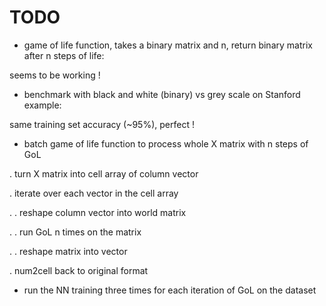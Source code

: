 # TODO
 - game of life function, takes a binary matrix and n, return binary matrix
 after n steps of life:

 seems to be working !

 - benchmark with black and white (binary) vs grey scale on Stanford example:

 same training set accuracy (~95%), perfect !

 - batch game of life function to process whole X matrix with n
 steps of GoL

 . turn X matrix into cell array of column vector

 . iterate over each vector in the cell array

 . . reshape column vector into world matrix

 . . run GoL n times on the matrix

 . . reshape matrix into vector

 . num2cell back to original format

 - run the NN training three times for each iteration of GoL on the dataset
